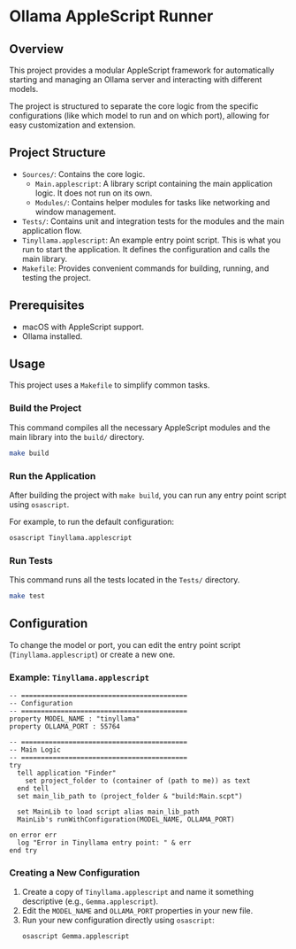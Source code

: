 # Ollama AppleScript Runner

## Overview

This project provides a modular AppleScript framework for automatically starting and managing an Ollama server and interacting with different models.

The project is structured to separate the core logic from the specific configurations (like which model to run and on which port), allowing for easy customization and extension.

## Project Structure

- `Sources/`: Contains the core logic.
  - `Main.applescript`: A library script containing the main application logic. It does not run on its own.
  - `Modules/`: Contains helper modules for tasks like networking and window management.
- `Tests/`: Contains unit and integration tests for the modules and the main application flow.
- `Tinyllama.applescript`: An example entry point script. This is what you run to start the application. It defines the configuration and calls the main library.
- `Makefile`: Provides convenient commands for building, running, and testing the project.

## Prerequisites

- macOS with AppleScript support.
- Ollama installed.

## Usage

This project uses a `Makefile` to simplify common tasks.

### Build the Project

This command compiles all the necessary AppleScript modules and the main library into the `build/` directory.

```bash
make build
```

### Run the Application

After building the project with `make build`, you can run any entry point script using `osascript`.

For example, to run the default configuration:
```bash
osascript Tinyllama.applescript
```

### Run Tests

This command runs all the tests located in the `Tests/` directory.

```bash
make test
```

## Configuration

To change the model or port, you can edit the entry point script (`Tinyllama.applescript`) or create a new one.

### Example: `Tinyllama.applescript`

```applescript
-- ==========================================
-- Configuration
-- ==========================================
property MODEL_NAME : "tinyllama"
property OLLAMA_PORT : 55764

-- ==========================================
-- Main Logic
-- ==========================================
try
  tell application "Finder"
    set project_folder to (container of (path to me)) as text
  end tell
  set main_lib_path to (project_folder & "build:Main.scpt")

  set MainLib to load script alias main_lib_path
  MainLib's runWithConfiguration(MODEL_NAME, OLLAMA_PORT)

on error err
  log "Error in Tinyllama entry point: " & err
end try
```

### Creating a New Configuration

1.  Create a copy of `Tinyllama.applescript` and name it something descriptive (e.g., `Gemma.applescript`).
2.  Edit the `MODEL_NAME` and `OLLAMA_PORT` properties in your new file.
3.  Run your new configuration directly using `osascript`:
    ```bash
    osascript Gemma.applescript
    ```